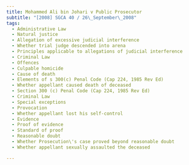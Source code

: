 ```yaml
---
title: Mohammed Ali bin Johari v Public Prosecutor 
subtitle: "[2008] SGCA 40 / 26\_September\_2008"
tags:
  - Administrative Law
  - Natural justice
  - Allegation of excessive judicial interference
  - Whether trial judge descended into arena
  - Principles applicable to allegations of judicial interference
  - Criminal Law
  - Offences
  - Culpable homicide
  - Cause of death
  - Elements of s 300(c) Penal Code (Cap 224, 1985 Rev Ed)
  - Whether appellant caused death of deceased
  - Section 300 (c) Penal Code (Cap 224, 1985 Rev Ed)
  - Criminal Law
  - Special exceptions
  - Provocation
  - Whether appellant lost his self-control
  - Evidence
  - Proof of evidence
  - Standard of proof
  - Reasonable doubt
  - Whether Prosecution\'s case proved beyond reasonable doubt
  - Whether appellant sexually assaulted the deceased

---
```


